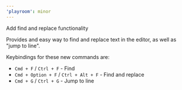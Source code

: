 ```yaml
---
'playroom': minor
---
```


Add find and replace functionality

Provides and easy way to find and replace text in the editor, as well as "jump to line".

Keybindings for these new commands are:

- `Cmd + F` / `Ctrl + F` - Find
- `Cmd + Option + F` / `Ctrl + Alt + F` - Find and replace
- `Cmd + G` / `Ctrl + G` - Jump to line
